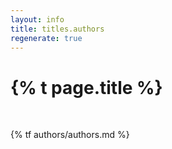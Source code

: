 ```yaml
---
layout: info
title: titles.authors
regenerate: true
---
```


<h1 class="page-title">{% t page.title %}</h1>
<br>

{% tf authors/authors.md %}
